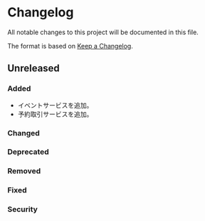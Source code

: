 # Changelog

All notable changes to this project will be documented in this file.

The format is based on [Keep a Changelog](http://keepachangelog.com/).

## Unreleased

### Added

- イベントサービスを追加。
- 予約取引サービスを追加。

### Changed

### Deprecated

### Removed

### Fixed

### Security
